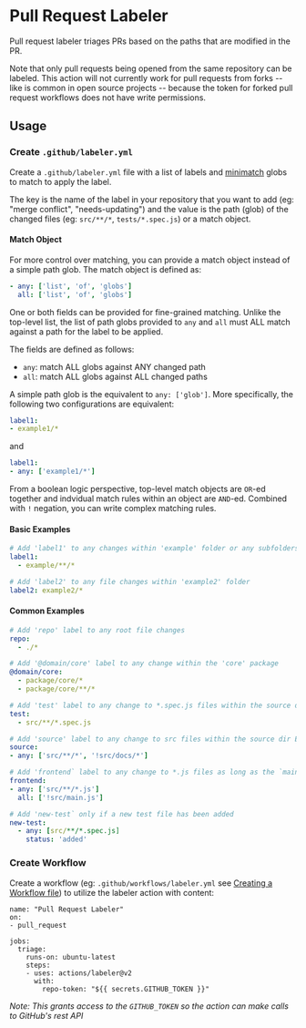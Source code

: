 # Pull Request Labeler

Pull request labeler triages PRs based on the paths that are modified in the PR.

Note that only pull requests being opened from the same repository can be labeled.  This action will not currently work for pull requests from forks -- like is common in open source projects -- because the token for forked pull request workflows does not have write permissions.

## Usage

### Create `.github/labeler.yml`

Create a `.github/labeler.yml` file with a list of labels and [minimatch](https://github.com/isaacs/minimatch) globs to match to apply the label.

The key is the name of the label in your repository that you want to add (eg: "merge conflict", "needs-updating") and the value is the path (glob) of the changed files (eg: `src/**/*`, `tests/*.spec.js`) or a match object.

#### Match Object

For more control over matching, you can provide a match object instead of a simple path glob. The match object is defined as:

```yml
- any: ['list', 'of', 'globs']
  all: ['list', 'of', 'globs']
```

One or both fields can be provided for fine-grained matching. Unlike the top-level list, the list of path globs provided to `any` and `all` must ALL match against a path for the label to be applied.

The fields are defined as follows:
* `any`: match ALL globs against ANY changed path
* `all`: match ALL globs against ALL changed paths

A simple path glob is the equivalent to `any: ['glob']`. More specifically, the following two configurations are equivalent:
```yml
label1:
- example1/*
```
and
```yml
label1:
- any: ['example1/*']
```

From a boolean logic perspective, top-level match objects are `OR`-ed together and indvidual match rules within an object are `AND`-ed. Combined with `!` negation, you can write complex matching rules.

#### Basic Examples

```yml
# Add 'label1' to any changes within 'example' folder or any subfolders
label1:
  - example/**/*

# Add 'label2' to any file changes within 'example2' folder
label2: example2/*
```

#### Common Examples

```yml
# Add 'repo' label to any root file changes
repo:
  - ./*

# Add '@domain/core' label to any change within the 'core' package
@domain/core:
  - package/core/*
  - package/core/**/*

# Add 'test' label to any change to *.spec.js files within the source dir
test:
  - src/**/*.spec.js

# Add 'source' label to any change to src files within the source dir EXCEPT for the docs sub-folder
source:
- any: ['src/**/*', '!src/docs/*']

# Add 'frontend` label to any change to *.js files as long as the `main.js` hasn't changed
frontend:
- any: ['src/**/*.js']
  all: ['!src/main.js']

# Add 'new-test` only if a new test file has been added
new-test:
  - any: [src/**/*.spec.js]
    status: 'added'

```

### Create Workflow

Create a workflow (eg: `.github/workflows/labeler.yml` see [Creating a Workflow file](https://help.github.com/en/articles/configuring-a-workflow#creating-a-workflow-file)) to utilize the labeler action with content:

```
name: "Pull Request Labeler"
on:
- pull_request

jobs:
  triage:
    runs-on: ubuntu-latest
    steps:
    - uses: actions/labeler@v2
      with:
        repo-token: "${{ secrets.GITHUB_TOKEN }}"
```

_Note: This grants access to the `GITHUB_TOKEN` so the action can make calls to GitHub's rest API_
